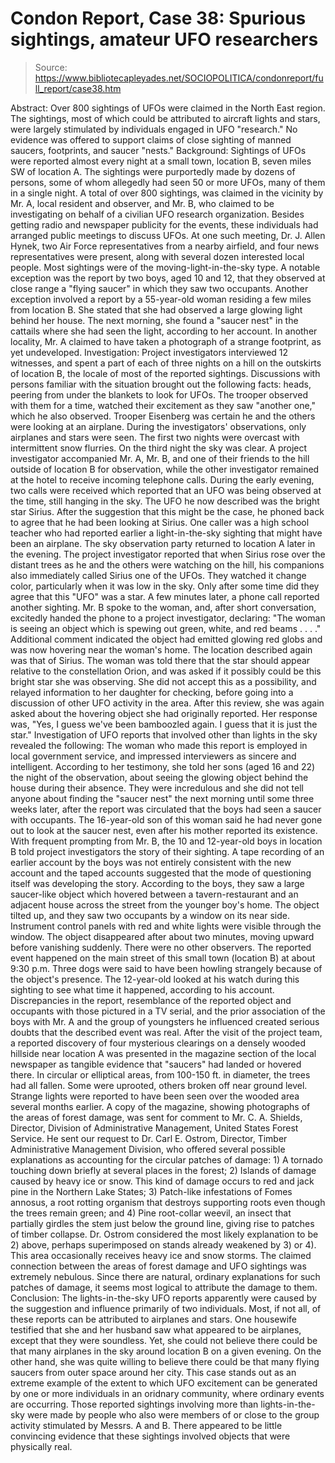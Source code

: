 # Condon Report, Case 38: Spurious sightings, amateur UFO researchers

> Source: https://www.bibliotecapleyades.net/SOCIOPOLITICA/condonreport/full_report/case38.htm

Abstract:
Over 800 sightings of UFOs were claimed in the North East region. The sightings, most of which could be attributed to aircraft lights and stars, were largely stimulated by individuals engaged in UFO "research." No evidence was offered to support claims of close sighting of manned saucers, footprints, and saucer "nests."
Background:
Sightings of UFOs were reported almost every night at a small town, location B, seven miles SW of location A. The sightings were purportedly made by dozens of persons, some of whom allegedly had seen 50 or more UFOs, many of them in a single night. A total of over 800 sightings, was claimed in the vicinity by Mr. A, local resident and observer, and Mr. B, who claimed to be investigating on behalf of a civilian UFO research organization. Besides getting radio and newspaper publicity for the events, these individuals had arranged public meetings to discuss UFOs. At one such meeting, Dr. J. Allen Hynek, two Air Force representatives from a nearby airfield, and four news representatives were present, along with several dozen interested local people.
Most sightings were of the moving-light-in-the-sky type. A notable exception was the report by two boys, aged 10 and 12, that they observed at close range a "flying saucer" in which they saw two occupants. Another exception involved a report by a 55-year-old woman residing a few miles from location B. She stated that she had observed a large glowing light behind her house. The next morning, she found a "saucer nest" in the cattails where she had seen the light, according to her account. In another locality, Mr. A claimed to have taken a photograph of a strange footprint, as yet undeveloped.
Investigation:
Project investigators interviewed 12 witnesses, and spent a part of each of three nights on a hill on the outskirts of location B, the locale of most of the reported sightings. Discussions with persons familiar with the situation brought out the following facts:
heads, peering from under the blankets to look for UFOs. The trooper observed with them for a time, watched their excitement as they saw "another one," which he also observed. Trooper Eisenberg was certain he and the others were looking at an airplane.
During the investigators' observations, only airplanes and stars were seen. The first two nights were overcast with intermittent snow flurries. On the third night the sky was clear. A project investigator accompanied Mr. A, Mr. B, and one of their friends to the hill outside of location B for observation, while the other investigator remained at the hotel to receive incoming telephone calls.
During the early evening, two calls were received which reported that an UFO was being observed at the time, still hanging in the sky. The UFO he now described was the bright star Sirius. After the suggestion that this might be the case, he phoned back to agree that he had been looking at Sirius. One caller was a high school teacher who had reported earlier a light-in-the-sky sighting that might have been an airplane.
The sky observation party returned to location A later in the evening. The project investigator reported that when Sirius rose over the distant trees as he and the others were watching on the hill, his companions also immediately called Sirius one of the UFOs. They watched it change color, particularly when it was low in the sky. Only after some time did they agree that this "UFO" was a star.
A few minutes later, a phone call reported another sighting. Mr. B spoke to the woman, and, after short conversation, excitedly handed the phone to a project investigator, declaring: "The woman is seeing an object which is spewing out green, white, and red beams . . . ." Additional comment indicated the object had emitted glowing red globs and was now hovering near the woman's home. The location described again was that of Sirius. The woman was told there that the star should appear relative to the constellation Orion, and was asked if it possibly could be this bright star she was observing. She did not accept this as a possibility, and relayed information to her daughter for checking, before going into a discussion of other UFO activity in the area. After this review, she was again asked about the hovering object she had originally reported. Her response was, "Yes, I guess we've been bamboozled again. I guess that it is just the star."
Investigation of UFO reports that involved other than lights in the sky revealed the following:
The woman who made this report is employed in local government service, and impressed interviewers as sincere and intelligent. According to her testimony, she told her sons (aged 16 and 22) the night of the observation, about seeing the glowing object behind the house during their absence. They were incredulous and she did not tell anyone about finding the "saucer nest" the next morning until some three weeks later, after the report was circulated that the boys had seen a saucer
with occupants. The 16-year-old son of this woman said he had never gone out to look at the saucer nest, even after his mother reported its existence.
With frequent prompting from Mr. B, the 10 and 12-year-old boys in location B told project investigators the story of their sighting. A tape recording of an earlier account by the boys was not entirely consistent with the new account and the taped accounts suggested that the mode of questioning itself was developing the story.
According to the boys, they saw a large saucer-like object which hovered between a tavern-restaurant and an adjacent house across the street from the younger boy's home. The object tilted up, and they saw two occupants by a window on its near side. Instrument control panels with red and white lights were visible through the window. The object disappeared after about two minutes, moving upward before vanishing suddenly.
There were no other observers. The reported event happened on the main street of this small town (location B) at about 9:30 p.m. Three dogs were said to have been howling strangely because of the object's presence. The 12-year-old looked at his watch during this sighting to see what time it happened, according to his account. Discrepancies in the report, resemblance of the reported object and occupants with those pictured in a TV serial, and the prior association of the boys with Mr. A and the group of youngsters he influenced created serious doubts that the described event was real.
After the visit of the project team, a reported discovery of four mysterious clearings on a densely wooded hillside near location A was presented in the magazine section of the local newspaper as tangible evidence that "saucers" had landed or hovered there. In circular or elliptical areas, from 100-150 ft. in diameter, the trees had all fallen. Some were uprooted, others broken off near ground level. Strange lights were reported to have been seen over the wooded area several months earlier.
A copy of the magazine, showing photographs of the areas of forest damage, was sent for comment to Mr. C. A. Shields, Director, Division of
Administrative Management, United States Forest Service. He sent our request to Dr. Carl E. Ostrom, Director, Timber Administrative Management Division, who offered several possible explanations as accounting for the circular patches of damage: 1) A tornado touching down briefly at several places in the forest; 2) Islands of damage caused by heavy ice or snow. This kind of damage occurs to red and jack pine in the Northern Lake States; 3) Patch-like infestations of Fomes annosus, a root rotting organism that destroys supporting roots even though the trees remain green; and 4) Pine root-collar weevil, an insect that partially girdles the stem just below the ground line, giving rise to patches of timber collapse.
Dr. Ostrom considered the most likely explanation to be 2) above, perhaps superimposed on stands already weakened by 3) or 4). This area occasionally receives heavy ice and snow storms.
The claimed connection between the areas of forest damage and UFO sightings was extremely nebulous. Since there are natural, ordinary explanations for such patches of damage, it seems most logical to attribute the damage to them.
Conclusion:
The lights-in-the-sky UFO reports apparently were caused by the suggestion and influence primarily of two individuals. Most, if not all, of these reports can be attributed to airplanes and stars.
One housewife testified that she and her husband saw what appeared to be airplanes, except that they were soundless. Yet, she could not believe there could be that many airplanes in the sky around location B on a given evening. On the other hand, she was quite willing to believe there could be that many flying saucers from outer space around her city.
This case stands out as an extreme example of the extent to which UFO excitement can be generated by one or more individuals in an oridnary community, where ordinary events are occurring.
Those reported sightings involving more than lights-in-the-sky were made by people who also were members of or close to the group
activity stimulated by Messrs. A and B. There appeared to be little convincing evidence that these sightings involved objects that were physically real.
